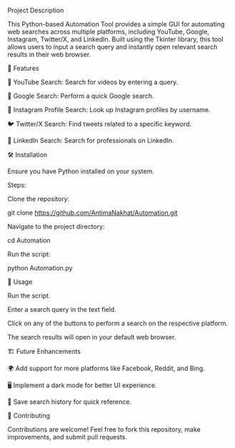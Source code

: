 Project Description

This Python-based Automation Tool provides a simple GUI for automating web searches across multiple platforms, including YouTube, Google, Instagram, Twitter/X, and LinkedIn. Built using the Tkinter library, this tool allows users to input a search query and instantly open relevant search results in their web browser.

🚀 Features

🎥 YouTube Search: Search for videos by entering a query.

🔎 Google Search: Perform a quick Google search.

📸 Instagram Profile Search: Look up Instagram profiles by username.

🐦 Twitter/X Search: Find tweets related to a specific keyword.

💼 LinkedIn Search: Search for professionals on LinkedIn.

🛠️ Installation

Ensure you have Python installed on your system.

Steps:

Clone the repository:

git clone https://github.com/AntimaNakhat/Automation.git

Navigate to the project directory:

cd Automation

Run the script:

python Automation.py

📖 Usage

Run the script.

Enter a search query in the text field.

Click on any of the buttons to perform a search on the respective platform.

The search results will open in your default web browser.

🏗️ Future Enhancements

🌍 Add support for more platforms like Facebook, Reddit, and Bing.

🖥️ Implement a dark mode for better UI experience.

📝 Save search history for quick reference.

🤝 Contributing

Contributions are welcome! Feel free to fork this repository, make improvements, and submit pull requests.

